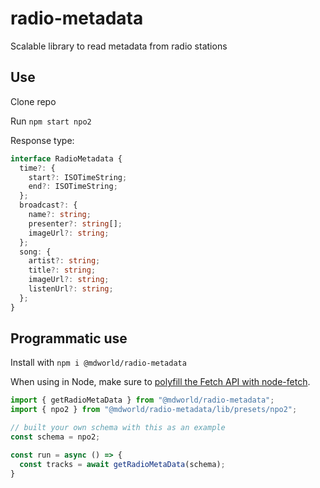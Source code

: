 # radio-metadata

Scalable library to read metadata from radio stations

## Use

Clone repo

Run `npm start npo2`

Response type:

```typescript
interface RadioMetadata {
  time?: {
    start?: ISOTimeString;
    end?: ISOTimeString;
  };
  broadcast?: {
    name?: string;
    presenter?: string[];
    imageUrl?: string;
  };
  song: {
    artist?: string;
    title?: string;
    imageUrl?: string;
    listenUrl?: string;
  };
}
```

## Programmatic use

Install with `npm i @mdworld/radio-metadata`

When using in Node, make sure to [polyfill the Fetch API with node-fetch](https://github.com/node-fetch/node-fetch#providing-global-access).

```typescript
import { getRadioMetaData } from "@mdworld/radio-metadata";
import { npo2 } from "@mdworld/radio-metadata/lib/presets/npo2";

// built your own schema with this as an example
const schema = npo2;

const run = async () => {
  const tracks = await getRadioMetaData(schema);
}
```
